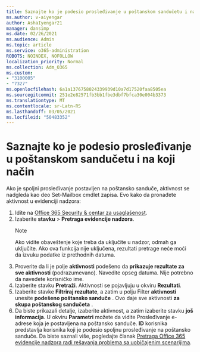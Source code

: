 ```yaml
---
title: Saznajte ko je podesio prosleđivanje u poštanskom sandučetu i na koji način
ms.author: v-aiyengar
author: AshaIyengar21
manager: dansimp
ms.date: 02/26/2021
ms.audience: Admin
ms.topic: article
ms.service: o365-administration
ROBOTS: NOINDEX, NOFOLLOW
localization_priority: Normal
ms.collection: Adm_O365
ms.custom:
- "3100005"
- "7327"
ms.openlocfilehash: 6a1a1376758024339939d10a7d17520faa8505ea
ms.sourcegitcommit: 251e2e82571fb3bb1fbe3dbf7bfca30e004b3373
ms.translationtype: MT
ms.contentlocale: sr-Latn-RS
ms.lasthandoff: 03/05/2021
ms.locfileid: "50483352"
---
```

# <a name="find-out-who-set-up-forwarding-on-a-mailbox-and-how"></a>Saznajte ko je podesio prosleđivanje u poštanskom sandučetu i na koji način

Ako je spoljni prosleđivanje postavljen na poštansko sanduče, aktivnost se nadgleda kao deo Set-Mailbox cmdlet zapisa. Evo kako da pronađete aktivnost u evidenciji nadzora:

1. Idite na [Office 365 Security & centar za usaglašenost](https://go.microsoft.com/fwlink/p/?linkid=2077143).
1. Izaberite **stavku** >  **Pretraga evidencije nadzora**.
    > [!NOTE]
    > Ako vidite obaveštenje koje treba da uključite u nadzor, odmah ga uključite. Ako ova funkcija nije uključena, rezultati pretrage neće moći da izvuku podatke iz prethodnih datuma.
1. Proverite da li je polje **aktivnosti** podešeno da **prikazuje rezultate za sve aktivnosti** (podrazumevano). Navedite opseg datuma. Nije potrebno da navedete korisničko ime.
1. Izaberite stavku **Pretraži**. Aktivnosti se pojavljuju u okviru **Rezultati**.
1. Izaberite stavke **Filtriraj rezultate**, a zatim u polju Filter **aktivnosti** unesite **podešeno poštansko sanduče** . Ovo daje sve aktivnosti **za skupa poštanskog sandučeta** .
1. Da biste prikazali detalje, izaberite aktivnost, a zatim izaberite stavku **još informacija**. U okviru **Parametri** možete da vidite Prosleđivanje e-adrese koja je postavljena na poštansko sanduče. **ID** korisnika predstavlja korisnika koji je podesio spoljnu prosleđivanje na poštansko sanduče.
Da biste saznali više, pogledajte članak [Pretraga Office 365 evidencije nadzora radi rešavanja problema sa uobičajenim scenarijima](https://go.microsoft.com/fwlink/?linkid=2103944).